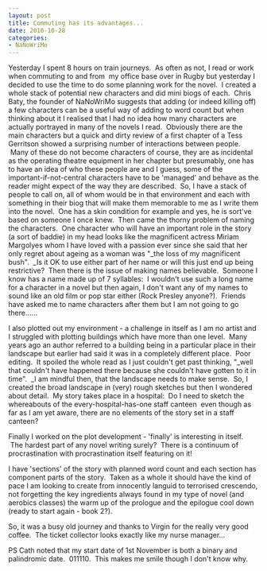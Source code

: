 ```yaml
---
layout: post
title: Commuting has its advantages...
date: 2010-10-28
categories:
- NaNoWriMo
---
```


Yesterday I spent 8 hours on train journeys.  As often as not, I read or work when commuting to and from  my office base over in Rugby but yesterday I decided to use the time to do some planning work for the novel.  I created a whole stack of potential new characters and did mini biogs of each.  Chris Baty, the founder of NaNoWriMo suggests that adding (or indeed killing off) a few characters can be a useful way of adding to word count but when thinking about it I realised that I had no idea how many characters are actually portrayed in many of the novels I read.  Obviously there are the main characters but a quick and dirty review of a first chapter of a Tess Gerritson showed a surprising number of interactions between people.  Many of these do not become characters of course, they are as incidental as the operating theatre equipment in her chapter but presumably, one has to have an idea of who these people are and I guess, some of the important-if-not-central characters have to be 'managed' and behave as the reader might expect of the way they are described.  So, I have a stack of people to call on, all of whom would be in that environment and each with something in their biog that will make them memorable to me as I write them into the novel.  One has a skin condition for example and yes, he is sort've based on someone I once knew.  Then came the thorny problem of naming the characters.  One character who will have an important role in the story (a sort of baddie) in my head looks like the magnificent actress Miriam Margolyes whom I have loved with a passion ever since she said that her only regret about ageing as a woman was "_the loss of my magnificent bush".  _Is it OK to use either part of her name or will this just end up being restrictive?  Then there is the issue of making names believable.  Someone I know has a name made up of 7 syllables:  I wouldn't use such a long name for a character in a novel but then again, I don't want any of my names to sound like an old film or pop star either (Rock Presley anyone?).  Friends have asked me to name characters after them but I am not going to go there......

I also plotted out my environment - a challenge in itself as I am no artist and I struggled with plotting buildings which have more than one level.  Many years ago an author referred to a building being in a particular place in their landscape but earlier had said it was in a completely different place.  Poor editing.  It spoiled the whole read as I just couldn't get past thinking, "_well that couldn't have happened there because she couldn't have gotten to it in time".  _I am mindful then, that the landscape needs to make sense.  So, I created the broad landscape in (very) rough sketches but then I wondered about detail.  My story takes place in a hospital:  Do I need to sketch the whereabouts of the every-hospital-has-one staff canteen  even though as far as I am yet aware, there are no elements of the story set in a staff canteen?

Finally I worked on the plot development - 'finally' is interesting in itself.  The hardest part of any novel writing surely?  There is a continuum of procrastination with procrastination itself featuring on it!

I have 'sections' of the story with planned word count and each section has component parts of the story.  Taken as a whole it should have the kind of pace I am looking to create from innocently languid to terrorised crescendo, not forgetting the key ingredients always found in my type of novel (and aerobics classes) the warm up of the prologue and the epilogue cool down (ready to start again - book 2?).

So, it was a busy old journey and thanks to Virgin for the really very good coffee.  The ticket collector looks exactly like my nurse manager...

PS Cath noted that my start date of 1st November is both a binary and palindromic date.  011110\.  This makes me smile though I don't know why.
